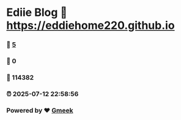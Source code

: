 # Ediie Blog :link: https://eddiehome220.github.io 
### :page_facing_up: [5](https://eddiehome220.github.io/tag.html) 
### :speech_balloon: 0 
### :hibiscus: 114382 
### :alarm_clock: 2025-07-12 22:58:56 
### Powered by :heart: [Gmeek](https://github.com/Meekdai/Gmeek)
